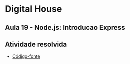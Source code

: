 # Digital House

## Aula 19 - Node.js: Introducao Express

## Atividade resolvida

- [Código-fonte](./)